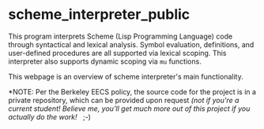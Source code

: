 # scheme_interpreter_public
This program interprets Scheme (Lisp Programming Language) code through syntactical and lexical analysis. Symbol evaluation, definitions, and user-defined procedures are all supported via lexical scoping. This interpreter also supports dynamic scoping via `mu` functions.

This webpage is an overview of scheme interpreter's main functionality.

*NOTE: Per the Berkeley EECS policy, the source code for the project is in a private repository, which can be provided upon request *(not if you're a current student! Believe me, you'll get much more out of this project if you actually do the work!* &nbsp; ;-)